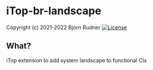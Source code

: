 # iTop-br-landscape

Copyright (c) 2021-2022 Björn Rudner
[![License](https://img.shields.io/github/license/rudnerbjoern/iTop-br-landscape)](https://github.com/rudnerbjoern/iTop-br-landscape/blob/main/LICENSE)


## What?

iTop extension to add system landscape to functional CIs
